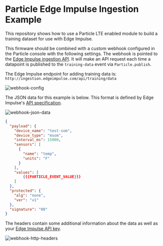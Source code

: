 # Particle Edge Impulse Ingestion Example

This repository shows how to use a Particle LTE enabled module to build a training dataset for use with Edge Impulse. 

This firmware should be combined with a custom webhook configured in the Particle console with the following settings. The webhook is pointed to the [Edge Impulse ingestion API](https://docs.edgeimpulse.com/reference/data-ingestion/ingestion-api). It will make an API request each time a datapoint is published to the `training-data` event via `Particle.publish`.

The Edge Impulse endpoint for adding training data is: `http://ingestion.edgeimpulse.com/api/training/data`

![webhook-config](https://github.com/user-attachments/assets/372a4ce4-81c9-4e6d-b339-7eafaee49b56)

The JSON data for this example is below. This format is defined by Edge Impulse's [API specification](https://docs.edgeimpulse.com/reference/data-ingestion/ingestion-api#example-of-raw-requests).

![webhook-json-data](https://github.com/user-attachments/assets/22ab28bd-b34d-48bf-9d9f-66db5d09a69c)

```JSON
{
  "payload": {
    "device_name": "test-som",
    "device_type": "msom",
    "interval_ms": 15000,
    "sensors": [
      {
        "name": "temp",
        "units": "F"
      }
    ],
    "values": [
        {{{PARTICLE_EVENT_VALUE}}}
    ]
  },
  "protected": {
    "alg": "none",
    "ver": "v1"
  },
  "signature": "00"
}
```
The headers contain some additional information about the data as well as your [Edge Impulse API key](https://docs.edgeimpulse.com/reference/edge-impulse-api/edge-impulse-api#api-key).

![webhook-http-headers](https://github.com/user-attachments/assets/b4816471-c50d-40dd-aa0e-9796ec98810b)
